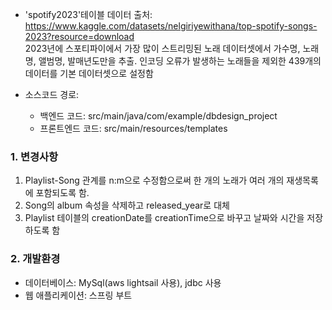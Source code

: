 - 'spotify2023'테이블 데이터 출처: https://www.kaggle.com/datasets/nelgiriyewithana/top-spotify-songs-2023?resource=download<br>
2023년에 스포티파이에서 가장 많이 스트리밍된 노래 데이터셋에서 가수명, 노래명, 앨범명, 발매년도만을 추출.
인코딩 오류가 발생하는 노래들을 제외한 439개의 데이터를 기본 데이터셋으로 설정함

- 소스코드 경로:
   - 백엔드 코드: src/main/java/com/example/dbdesign_project
   - 프론트엔드 코드: src/main/resources/templates

### 1. 변경사항
1. Playlist-Song 관계를 n:m으로 수정함으로써 한 개의 노래가 여러 개의 재생목록에 포함되도록 함.
2. Song의 album 속성을 삭제하고 released_year로 대체
3. Playlist 테이블의 creationDate를 creationTime으로 바꾸고 날짜와 시간을 저장하도록 함


### 2. 개발환경
- 데이터베이스: MySql(aws lightsail 사용), jdbc 사용
- 웹 애플리케이션: 스프링 부트
